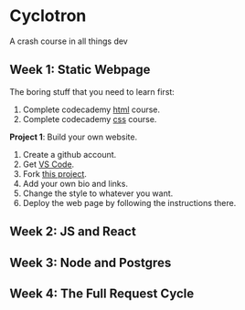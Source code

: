 # Cyclotron
A crash course in all things dev

## Week 1: Static Webpage
The boring stuff that you need to learn first:
1. Complete codecademy [html](https://www.codecademy.com/learn/learn-html) course. 
2. Complete codecademy [css](https://www.codecademy.com/learn/learn-css) course. 

<b>Project 1</b>: Build your own website.
1. Create a github account.
2. Get [VS Code](https://code.visualstudio.com/).
2. Fork [this project](https://github.com/jlord/hello). 
3. Add your own bio and links.
4. Change the style to whatever you want. 
3. Deploy the web page by following the instructions there.

## Week 2: JS and React

## Week 3: Node and Postgres

## Week 4: The Full Request Cycle
